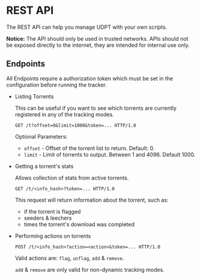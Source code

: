 # REST API
The REST API can help you manage UDPT with your own scripts.

__**Notice:**__
The API should only be used in trusted networks. 
APIs should not be exposed directly to the internet, they are intended for internal use only. 

## Endpoints

All Endpoints require a authorization token which must be set in the configuration before running the tracker.

- Listing Torrents
    
    This can be useful if you want to see which torrents are currently registered in any of the tracking modes.
    
    `GET /t?offset=0&limit=1000&token=... HTTP/1.0`
    
    Optional Parameters:
    - `offset` - Offset of the torrent list to return. Default: 0.
    - `limit` - Limit of torrents to output. Between 1 and 4096. Default 1000.
    
- Getting a torrent's stats

    Allows collection of stats from active torrents.
    
    `GET /t/<info_hash>?token=... HTTP/1.0`
    
    This request will return information about the torrent, such as:
    - if the torrent is flagged
    - seeders & leechers
    - times the torrent's download was completed
    
- Performing actions on torrents
    
    `POST /t/<info_hash>?action=<action>&token=... HTTP/1.0`
    
    Valid actions are: `flag`, `unflag`, `add` & `remove`.
    
    `add` & `remove` are only valid for non-dynamic tracking modes.
